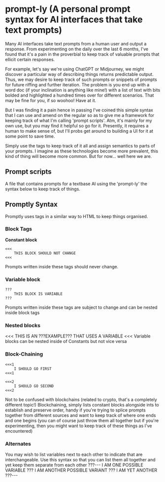 # prompt-ly (A personal prompt syntax for AI interfaces that take text prompts)
Many AI interfaces take text prompts from a human user and output a response. From experimenting on the daily over the last 6 months, I've found that it's a pain in the proverbial to keep track of valuable prompts that ellicit certain responses.

For example, let's say we're using ChatGPT or Midjourney, we might discover a particular way of describing things returns predictable output. Thus, we may desire to keep track of such prompts or snippets of prompts for future riffing and further iteration. The problem is you end up with a word doc (if your inclination is anything like mine!) with a list of text with bits bolded and highlighted a hundred times over for different scenarios. That may be fine for you, if so woohoo! Have at it.

But I was finding it a pain hence in passing I've coined this simple syntax that I can use and amend on the regular so as to give me a framework for keeping track of what I'm calling 'prompt scripts'. Atm, it's mainly for my own use, but you may find it helpful so go for it. Presently, it requires a human to make sense of, but I'll probs get around to building a UI for it at some point to save time.

Simply use the tags to keep track of it all and assign semantics to parts of your prompts. I imagine as these technologies become more prevalent, this kind of thing will become more common. But for now... well here we are.

## Prompt scripts
A file that contains prompts for a textbase AI using the 'prompt-ly' the syntax below to keep track of things.

## Promptly Syntax

Promptly uses tags in a similar way to HTML to keep things organised. 

### Block Tags
**Constant block**
```
<<<
	THIS BLOCK SHOULD NOT CHANGE
<<<
```
Prompts written inside these tags should never change. 

### Variable block
```
???
	THIS BLOCK IS VARIABLE
???
```
Prompts written inside these tags are subject to change and can be nested inside block tags

### Nested blocks
<<<
	THIS IS AN ???EXAMPLE??? THAT USES A VARIABLE
<<<
Variable blocks can be nested inside of Constants but not vice versa

### Block-Chaining
```
<<<1
	I SHOULD GO FIRST
<<<1

<<<2
	I SHOULD GO SECOND
<<<2
```
Not to be confused with blockchains (related to crypto, that's a completely different topic!)
Blockchaining, simply lists constant blocks alongside ints to establish and preserve order, handy if you're trying to splice prompts together from different sources and want to keep track of where one ends and one begins (you can of course just throw them all together but if you're experimenting, then you might want to keep track of these things as I've encountered)

### Alternates
You may wish to list variables next to each other to indicate that are interchangeable. Use this syntax so that you can list them all together and yet keep them separate from each other
???---
I AM ONE POSSIBLE VARIABLE
???
I AM ANOTHER POSSIBLE VARIANT
???
I AM YET ANOTHER
???---
